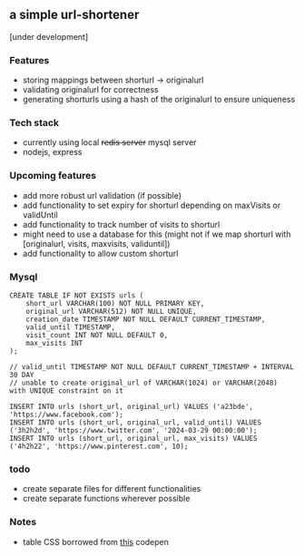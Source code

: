 ## a simple url-shortener
[under development]

### Features
- storing mappings between shorturl -> originalurl
- validating originalurl for correctness
- generating shorturls using a hash of the originalurl to ensure uniqueness

### Tech stack
- currently using local <s>redis server</s> mysql server
- nodejs, express

### Upcoming features
- add more robust url validation (if possible)
- add functionality to set expiry for shorturl depending on maxVisits or validUntil
- add functionality to track number of visits to shorturl
- might need to use a database for this (might not if we map shorturl with [originalurl, visits, maxvisits, validuntil])
- add functionality to allow custom shorturl

### Mysql
```
CREATE TABLE IF NOT EXISTS urls (
    short_url VARCHAR(100) NOT NULL PRIMARY KEY,
    original_url VARCHAR(512) NOT NULL UNIQUE,
    creation_date TIMESTAMP NOT NULL DEFAULT CURRENT_TIMESTAMP,
    valid_until TIMESTAMP,
    visit_count INT NOT NULL DEFAULT 0,
    max_visits INT
);

// valid_until TIMESTAMP NOT NULL DEFAULT CURRENT_TIMESTAMP + INTERVAL 30 DAY
// unable to create original_url of VARCHAR(1024) or VARCHAR(2048) with UNIQUE constraint on it

INSERT INTO urls (short_url, original_url) VALUES ('a23bde', 'https://www.facebook.com');
INSERT INTO urls (short_url, original_url, valid_until) VALUES ('3h2h2d', 'https://www.twitter.com', '2024-03-29 00:00:00');
INSERT INTO urls (short_url, original_url, max_visits) VALUES ('4h2h22', 'https://www.pinterest.com', 10);
```

### todo
- create separate files for different functionalities
- create separate functions wherever possible

### Notes
- table CSS borrowed from [this](https://codepen.io/AllThingsSmitty/pen/MyqmdM) codepen
